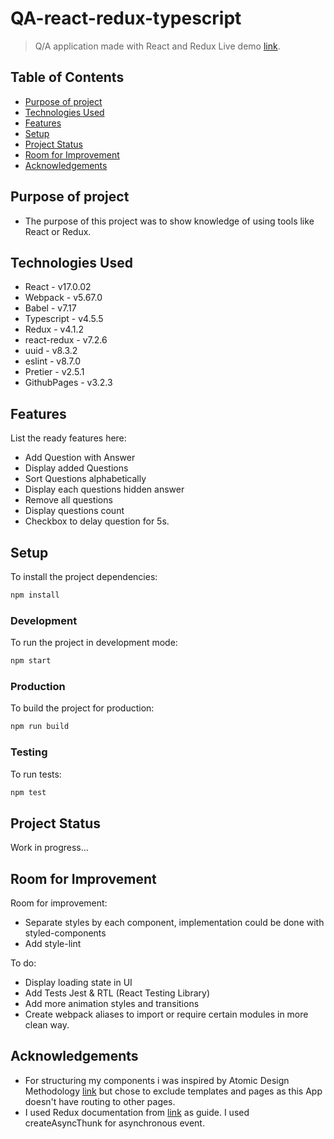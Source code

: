 # QA-react-redux-typescript

> Q/A application made with
> React and Redux
> Live demo [link](https://emilissm.github.io/QA-react-typescript/). <!-- If you have the project hosted somewhere, include the link here. -->

## Table of Contents

- [Purpose of project](#purpose-of-project)
- [Technologies Used](#technologies-used)
- [Features](#features)
- [Setup](#setup)
- [Project Status](#project-status)
- [Room for Improvement](#room-for-improvement)
- [Acknowledgements](#acknowledgements)

## Purpose of project

- The purpose of this project was to show knowledge of using tools like React or Redux.

## Technologies Used

- React - v17.0.02
- Webpack - v5.67.0
- Babel - v7.17
- Typescript - v4.5.5
- Redux - v4.1.2
- react-redux - v7.2.6
- uuid - v8.3.2
- eslint - v8.7.0
- Pretier - v2.5.1
- GithubPages - v3.2.3

## Features

List the ready features here:

- Add Question with Answer
- Display added Questions
- Sort Questions alphabetically
- Display each questions hidden answer
- Remove all questions
- Display questions count
- Checkbox to delay question for 5s.

## Setup

To install the project dependencies:

```bash
npm install
```

### Development

To run the project in development mode:

```bash
npm start
```

### Production

To build the project for production:

```bash
npm run build
```

### Testing

To run tests:

```bash
npm test
```

## Project Status

Work in progress...

## Room for Improvement

Room for improvement:

- Separate styles by each component, implementation could be done with styled-components
- Add style-lint

To do:

- Display loading state in UI
- Add Tests Jest & RTL (React Testing Library)
- Add more animation styles and transitions
- Create webpack aliases to import or require certain modules in more clean way.

## Acknowledgements

- For structuring my components i was inspired by Atomic Design Methodology [link](https://atomicdesign.bradfrost.com/chapter-2/) but chose to exclude templates and pages as this App doesn't have routing to other pages.
- I used Redux documentation from [link](https://redux.js.org/tutorials/essentials/part-5-async-logic) as guide. I used createAsyncThunk for asynchronous event.
